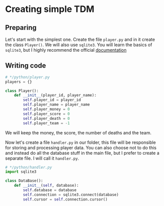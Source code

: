 # Creating simple TDM

## Preparing

Let's start with the simplest one. Create the file `player.py` and in it create the class `Player()`. We will also use `sqlite3`. You will learn the basics of `sqlite3`, but I highly recommend the official [documentation](https://docs.python.org/3/library/sqlite3.html)

## Writing code

```python
# */python/player.py
players = {} 

class Player():
    def __init__(player_id, player_name):
        self.player_id = player_id
        self.player_name = player_name
        self.player_money = 0
        self.player_score = 0
        self.player_death = 0
        self.player_team = -1
```
We will keep the money, the score, the number of deaths and the team.

Now let's create a file `handler.py` in our folder, this file will be responsible for storing and processing player data. You can also choose not to do this and instead do all the database stuff in the main file, but I prefer to create a separate file. I will call it `handler.py`. 

```python
# */python/handler.py
import sqlite3

class DataBase():
    def __init__(self, database):
        self.database = database 
        self.connection = sqlite3.connect(database)
        self.cursor = self.connection.cursor()


        



```
